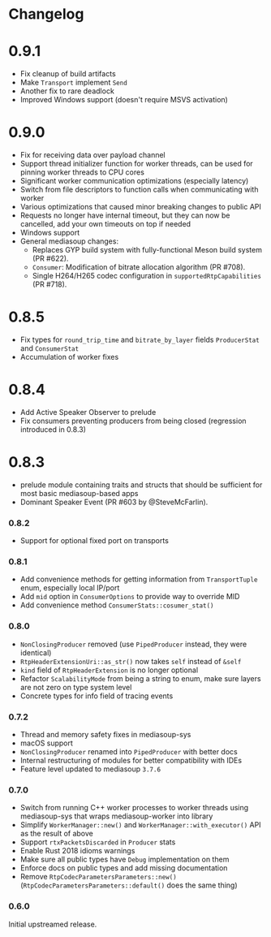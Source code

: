 # Changelog

# 0.9.1

* Fix cleanup of build artifacts
* Make `Transport` implement `Send`
* Another fix to rare deadlock
* Improved Windows support (doesn't require MSVS activation)

# 0.9.0

* Fix for receiving data over payload channel
* Support thread initializer function for worker threads, can be used for pinning worker threads to CPU cores
* Significant worker communication optimizations (especially latency)
* Switch from file descriptors to function calls when communicating with worker
* Various optimizations that caused minor breaking changes to public API
* Requests no longer have internal timeout, but they can now be cancelled, add your own timeouts on top if needed
* Windows support
* General mediasoup changes:
  * Replaces GYP build system with fully-functional Meson build system (PR #622).
  * `Consumer`: Modification of bitrate allocation algorithm (PR #708).
  * Single H264/H265 codec configuration in `supportedRtpCapabilities` (PR #718).

# 0.8.5

* Fix types for `round_trip_time` and `bitrate_by_layer` fields `ProducerStat` and `ConsumerStat`
* Accumulation of worker fixes

# 0.8.4

* Add Active Speaker Observer to prelude
* Fix consumers preventing producers from being closed (regression introduced in 0.8.3)

# 0.8.3

* prelude module containing traits and structs that should be sufficient for most basic mediasoup-based apps
* Dominant Speaker Event (PR #603 by @SteveMcFarlin).

### 0.8.2

* Support for optional fixed port on transports

### 0.8.1

* Add convenience methods for getting information from `TransportTuple` enum, especially local IP/port
* Add `mid` option in `ConsumerOptions` to provide way to override MID
* Add convenience method `ConsumerStats::cosumer_stat()`

### 0.8.0

* `NonClosingProducer` removed (use `PipedProducer` instead, they were identical)
* `RtpHeaderExtensionUri::as_str()` now takes `self` instead of `&self`
* `kind` field of `RtpHeaderExtension` is no longer optional
* Refactor `ScalabilityMode` from being a string to enum, make sure layers are not zero on type system level
* Concrete types for info field of tracing events

### 0.7.2

* Thread and memory safety fixes in mediasoup-sys
* macOS support
* `NonClosingProducer` renamed into `PipedProducer` with better docs
* Internal restructuring of modules for better compatibility with IDEs
* Feature level updated to mediasoup `3.7.6`

### 0.7.0

* Switch from running C++ worker processes to worker threads using mediasoup-sys that wraps mediasoup-worker into library
* Simplify `WorkerManager::new()` and `WorkerManager::with_executor()` API as the result of above
* Support `rtxPacketsDiscarded` in `Producer` stats
* Enable Rust 2018 idioms warnings
* Make sure all public types have `Debug` implementation on them
* Enforce docs on public types and add missing documentation
* Remove `RtpCodecParametersParameters::new()` (`RtpCodecParametersParameters::default()` does the same thing)

### 0.6.0

Initial upstreamed release.
